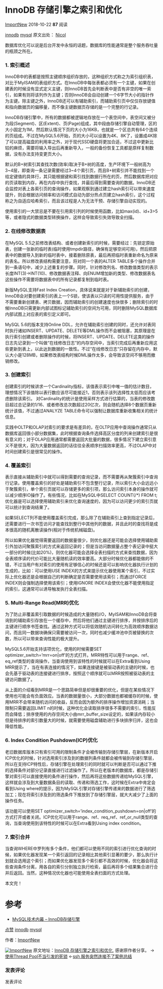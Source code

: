 # InnoDB 存储引擎之索引和优化

[ImportNew](http://ju.outofmemory.cn/feed/123/ "ImportNew") 2018-10-22 **87** 阅读

[innodb](http://ju.outofmemory.cn/tag/innodb/) [mysql](http://ju.outofmemory.cn/tag/mysql/)
原文出处： [Nicol](http://taozj.net/201809/innodb-index.html)

数据库优化可以说是后台开发中永恒的话题，数据库的性能通常是整个服务吞吐量的瓶颈之所在。

### 1. 索引概述

InnoDB中的表都是按照主键顺序组织存放的，这种组织方式称之为索引组织表，对比于MyISAM的表组织方式。在InnoDB中每张表都必须有一个主键，如果在创建表的时候没有显式定义主键，则InnoDB首先会判断表中是否有非空的唯一索引，如果有则将该列作为主键；否则InnoDB会自动创建一个6字节大小的指针作为主键。除主键之外，InnoDB还可以有辅助索引，而辅助索引页中仅仅存放键值和指向数据页的偏移量，而不像主键数据页存储的是一个完整的行记录。

InnoDB存储引擎中，所有的数据都被逻辑地存放在一个表空间中，表空间又被分为段(Segment)、区(Extent)、页(Page)组成，其中段由存储引擎自动管理，区的大小固定为1M，然后默认情况下页的大小为16KB，也就是一个区总共有64个连续的页组成。不过在MySQL5.6开始，页的大小可以设置为4K、8K了，设置成4K除了可以提高磁盘的利用率之外，对于现代SSD硬盘将更加合适，不过这中更新比较的麻烦，需要将输入导出后再重新导入，一般的备份恢复工具都是原样复制数据，没有办法支持变更页大小。

默认的B+树索引其查找次数(效率)取决于B+树的高度，生产环境下一般树高为3~4层，即查询一条记录需要经过3~4个索引页，而且B+树索引并不能找到一个给定键值的具体行，其只能根据键和索引找到数据行所在的页，然后数据库把对应的页读取到内存，再在内存中执行查找，并最后得到需要查询的数据。InnoDB还会监控对表上各索引页的查询操作，如果观察到通过建立hash索引可以带来速度提升，则会根据访问频率和访问模式自动为部分热点页建立hash索引，这个过程称之为自适应哈希索引，而且该过程是人为无法干预、存储引擎自动实现的。

使用索引的一大禁忌是不要在引用索引列的时候使用函数，比如max(id)、id+3>5等，或者隐式的数据类型转换操作，这样会导致索引失效导致全扫描。

### 2. 在线修改数据表

在MySQL 5.5之前修改表结构、或者创建新索引的时候，需要经过：先锁定原始表，创建一张新的临时表(临时使用tmpdir路径，确保有足够空间可用)，然后把原表中的数据导入到新的临时表中，接着删除原表，最后再把临时表重新命名为原来的表名。所以修改表结构需要注意，将对同一个表的ALTER TABLE多个操作合并到一条语句中，减少上述重复的步骤。同时，针对修改列名、修改数值类型的表示长度INT(3)->INT(10)、修改数据表注释、向ENUM增加新的类型、修改数据表名这些操作不需要将数据表中的所有记录都复制到临时表。

新版MySQL支持Fast Index Creation，具体说来就是对于新辅助索引的创建，InnoDB会对要创建索引的表上一个S锁，使该表以只读的可用性提供服务，由于不需要重新创建表、拷贝数据，因而辅助索引的创建速度也快很多；删除索引的时候InnoDB只需更新内部试图标记辅助索引的空间为可用，同时删除MySQL数据库内部试图上对应表的索引定义即可。

MySQL 5.6的版本支持Online DDL，允许在辅助索引创建的同时，还允许对表同时执行诸如INSERT、UPDATE、DELETE等DML操作而不会被阻塞，其原理是在执行索引创建或者删除操作的时候，将INSERT、UPDATE、DELETE这类的操作日志先记录到一个叫做“在线修改日志”的内存空间中，当索引完成后再重新应用这些更新到表上，以此达到数据的一致性。不过“在线修改日志“只存留在内存中，默认大小是128MB，如果修改表结构时候DML操作太多，会导致该空间不够用而撤销修改。

### 3. 创建索引

创建索引的时候讲求一个Cardinality指标，该值表示索引中唯一值的估计数目，理想情况下该值除以表行数应该尽可能接近1，否则表示该列选择性太低而应该考虑删除该索引。 对Cardinality的统计是使用采样方式进行估算的，当表的修改数目超过总记录的1/16、或者修改总次数超过20亿次，则会随机选择8个数据页重新统计该值，不过通过ANALYZE TABLE命令可以强制让数据库重新收集相关的统计信息。

实践中OLTP和OLAP对索引的要求是有差异的，在OLTP应用中查询操作通常只从数据库返回很小部分数据集，此时根据查询条件选择高区分度的列来创建索引是很有意义的；对于OLAP应用通常都需要返回大批量的数据，很多情况下建立索引意义不是很大，因为大量数据返回的话往往全表顺序扫描效率更高，不过OLAP中对时间创建索引是很常见的操作。

### 4. 覆盖索引

表示直接从辅助索引中就可以得到需要的查询记录，而不需要再从聚簇索引中查询行记录。使用覆盖索引的好处是辅助索引不包含整行记录，所以索引大小会远远小于聚簇索引，单个索引页就可以存储更多的索引项，那么访问索引本身的操作就可以减少顺序IO操作了。有些情况，比如在MySQL中SELECT COUNT(/*) FROM t;优化器是可以选择使用辅助索引来优化查询速度的，因为可以访问更少的索引页就可以统计到查询结果了。

如果SELECT列不能使用覆盖索引完成，那么除了在辅助索引上查到指定记录后，还需要进行一次书签访问才能查找到整行中其他列的数据，并且此时的查找将是成本很高的随机离散读操作(相对于传统机械磁盘)。

所以如果优化器觉得需要返回的数据量很少，则优化器还是可能会选择使用辅助索引外加访问聚簇索引的方式来返回记录的；但是当访问数据量占整个表记录中挺大一部分的时候(比如20%)，则优化器可能会选择全表扫描的方式来查找数据，因为全表顺序读的代价可能比大量随机读的效率要高。大部分时候优化器都能做的不错，不过当用户有对索引的使用有足够信心的时候还是可以影响优化器执行计划的生成的，比如：可以使用USE INDEX的方式来提示优化器使用某个索引，不过实际上优化器还是会根据自己的判断确定是否需要使用该索引；而通过FORCE INDEX则会强制选择使用该索引；使用IGNORE INDEX会使优化器不能使用指定的索引，这通常可以诱导触发执行全表扫描。

### 5. Multi-Range Read(MRR)优化

为了防止非覆盖索引取数据的时候造成的大量随机I/O，MyISAM和InnoDB会将查询到的辅助索引存放在一个缓存中，然后将他们通过主键进行排序，并按排序后的主键进行顺序书签查找。通过这种方式可以将低效随机访问转化为高效顺序数据访问，而且同一数据块确保只需要被访问一次，同时也减少缓冲池中页被替换的次数，所以可以带来查询性能的极大提升。

MySQL5.6开始支持该项优化，使用的时候需要SET optimizer_switch=’mrr=on|off’的方式打开。MRR特性可以用于range、ref、eq_ref类型的查询操作，当查询使用到该特性的时候就可以在Extra看到Using MRR提示了，当在有表连接的情况下，如果连接键是被驱动表的主键的时候，也会先基于驱动表的连接键进行排序，按照这个顺序就可以MRR按照被驱动表的主键访问数据了。

从上面的介绍看到MRR是一个思路简单但是却很重要的优化，但是在某些情况下使用也可能会有负面效应。当表的数据量很小，大部分数据也都被缓存的时候，使用MRR不会带来随机访问的收益，反而会因为额外的排序操作增加资源消耗；当限制只需要返回LIMIT n的时候，这种优化会读取排序很多不需要的索引，性能反而会降低；排序使用的内存空间大小由mrr_buffer_size设定的，如果该内存较小但是待排序的索引数量大的时候，就需要使用磁盘辅助进行多块排序归并，这也会降低性能。

### 6. Index Condition Pushdown(ICP)优化

老旧数据库版本只有索引可用的限制条件才会被传输到存储引擎层，在新版本开启ICP优化的时候，针对选用索引涉及到的数据列条件就都会被传输到存储引擎层，所以在支持ICP特性后，存储引擎在处理索引的同时就可以判断是否可以通过下推的选择条件对部分记录直接进行过滤操作了。所以在老版本的数据库，都是存储引擎对索引可以直接使用的条件进行操作，然后再将这些数据传递给MySQL引擎，这样就会涉及到大量数据条目的读取、传递和筛选工作，这时候在Extra中肯定会看到Using where的提示，因为MySQL引擎对存储引擎传递来的数据进行了筛选加工；现在将索引涉及到的筛选条件下推放到了存储引擎层，就大大减少了上面的操作任务。

该功能可以使用SET optimizer_switch=’index_condition_pushdown=on|off’的方式打开或者关闭。ICP优化可以用于range、ref、req_ref、ref_or_null类型的查询，当查询使用到该特性的时候可以在Extra看到Using index condition。

### 7. 索引合并

当查询WHERE中罗列有多个条件，他们都可以使用不同的索引进行优化查询的时候，如果优化器发现某一个索引返回的记录相比其他索引显著的要少，那么执行计划就会选用这个索引；而如果优化器发现多个索引都不高效的时候，优化器会将这些查询条件分离，用各自的索引分别独立执行检索，最后再将多个结果集合进行合并后返回。当然，这种情况优化器也可能使用全表扫面的方式处理。

本文完！

# 参考

* [MySQL技术内幕 – InnoDB存储引擎](https://book.douban.com/subject/24708143/)

[点赞]()
[innodb](http://ju.outofmemory.cn/tag/innodb/) [mysql](http://ju.outofmemory.cn/tag/mysql/)

作者：[ImportNew](http://ju.outofmemory.cn/feed/123/ "ImportNew")

[![ImportNew](http://ju.outofmemory.cn/flogos/3/123.png)](http://ju.outofmemory.cn/feed/123/)
原文地址：[InnoDB 存储引擎之索引和优化](http://www.importnew.com/30259.html), 感谢原作者分享。
→[使用Thread Pool不当引发的死锁]() ←[ssh 服务突然连接不了案例总结]()

[]()
[]()

### 发表评论

发表评论